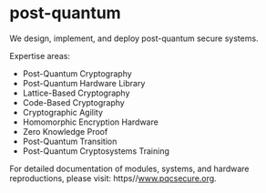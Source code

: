 # post-quantum
We design, implement, and deploy post-quantum secure systems.

Expertise areas: 
- Post-Quantum Cryptography
- Post-Quantum Hardware Library
- Lattice-Based Cryptography
- Code-Based Cryptography
- Cryptographic Agility
- Homomorphic Encryption Hardware
- Zero Knowledge Proof
- Post-Quantum Transition
- Post-Quantum Cryptosystems Training

For detailed documentation of modules, systems, and hardware reproductions, please visit: 
https//www.pqcsecure.org. 
